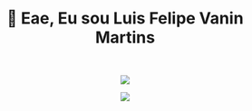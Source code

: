 <h1 align="center"> 👋 Eae, Eu sou Luis Felipe Vanin Martins </h1>

<br>

<p align="center">
    <img src="https://github-readme-stats.vercel.app/api?username=LuigiVanin&count_private=true&hide=contribs,prs&show_icons=true&theme=dark"></img>
</p>

<p align="center">
    <img src="https://github-readme-stats.vercel.app/api/top-langs/?username=LuigiVanin&hide=jupyter%20notebook&layout=compact&theme=dark"></img>
</p>

<!--
**LuigiVanin/LuigiVanin** is a ✨ _special_ ✨ repository because its `README.md` (this file) appears on your GitHub profile.

Here are some ideas to get you started:

- 🔭 I’m currently working on ...
- 🌱 I’m currently learning ...
- 👯 I’m looking to collaborate on ...
- 🤔 I’m looking for help with ...
- 💬 Ask me about ...
- 📫 How to reach me: ...
- 😄 Pronouns: ...
- ⚡ Fun fact: ...
-->
